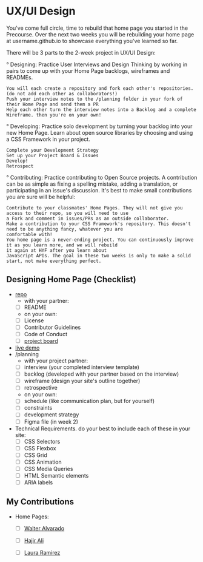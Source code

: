# UX/UI Design
You've come full circle, time to rebuild that home page you started in the Precourse. Over the next two weeks you will be rebuilding your home page at username.github.io to showcase everything you've learned so far.

There will be 3 parts to the 2-week project in UX/UI Design:

°  Designing: Practice User Interviews and Design Thinking by working in pairs to come up with your Home Page backlogs, wireframes and READMEs.

    You will each create a repository and fork each other's repositories. (do not add each other as collaborators!)
    Push your interview notes to the /planning folder in your fork of their Home Page and send them a PR
    Help each other turn the interview notes into a Backlog and a complete Wireframe. then you're on your own!
    
°  Developing: Practice solo development by turning your backlog into your new Home Page. Learn about open source libraries by choosing and using a CSS Framework in your project.

    Complete your Development Strategy
    Set up your Project Board & Issues
    Develop!
    Retrospect
    
°  Contributing: Practice contributing to Open Source projects. A contribution can be as simple as fixing a spelling mistake, adding a translation, or participating in an issue's discussion. It's best to make small contributions you are sure will be helpful:

    Contribute to your classmates' Home Pages. They will not give you access to their repo, so you will need to use 
    a Fork and comment in issues/PRs as an outside collaborator. 
    Make a contribution to your CSS Framework's repository. This doesn't need to be anything fancy, whatever you are 
    comfortable with!
    You home page is a never-ending project. You can continuously improve it as you learn more, and we will rebuild 
    it again at HYF after you learn about  
    JavaScript APIs. The goal in these two weeks is only to make a solid start, not make everything perfect.


## Designing Home Page (Checklist)

- [repo]()
  - with your partner:
  - [ ] README
  - on your own:
  - [ ] License
  - [ ] Contributor Guidelines
  - [ ] Code of Conduct
  - [ ] [project board]()
- [live demo](https://username.github.io)
- /planning
  - with your project partner:
  - [ ] interview (your completed interview template)
  - [ ] backlog (developed with your partner based on the interview)
  - [ ] wireframe (design your site's outline together)
  - [ ] retrospective
  - on your own:
  - [ ] schedule (like communication plan, but for yourself)
  - [ ] constraints
  - [ ] development strategy
  - [ ] Figma file (in week 2)
- Technical Requirements. do your best to include each of these in your site:
  - [ ] CSS Selectors
  - [ ] CSS Flexbox
  - [ ] CSS Grid
  - [ ] CSS Animation
  - [ ] CSS Media Queries
  - [ ] HTML Semantic elements
  - [ ] ARIA labels

## My Contributions

- Home Pages:
  - [ ] [Walter Alvarado](link_to_your_contribution)
  - [ ] [Hajir Ali](link_to_your_contribution)
  - [ ] [Laura Ramirez](link_to_your_contribution)

